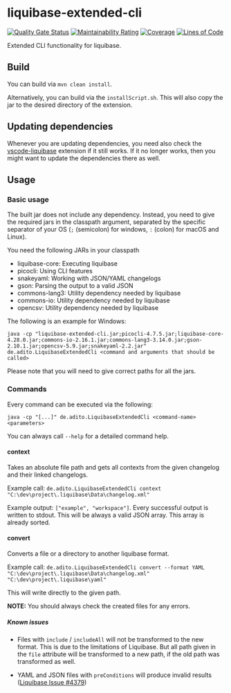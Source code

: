 # liquibase-extended-cli

[![Quality Gate Status](https://sonarcloud.io/api/project_badges/measure?project=aditosoftware_liquibase-extended-cli&metric=alert_status)](https://sonarcloud.io/summary/new_code?id=aditosoftware_liquibase-extended-cli)
[![Maintainability Rating](https://sonarcloud.io/api/project_badges/measure?project=aditosoftware_liquibase-extended-cli&metric=sqale_rating)](https://sonarcloud.io/summary/new_code?id=aditosoftware_liquibase-extended-cli)
[![Coverage](https://sonarcloud.io/api/project_badges/measure?project=aditosoftware_liquibase-extended-cli&metric=coverage)](https://sonarcloud.io/summary/new_code?id=aditosoftware_liquibase-extended-cli)
[![Lines of Code](https://sonarcloud.io/api/project_badges/measure?project=aditosoftware_liquibase-extended-cli&metric=ncloc)](https://sonarcloud.io/summary/new_code?id=aditosoftware_liquibase-extended-cli)

Extended CLI functionality for liquibase.

## Build

You can build via `mvn clean install`.

Alternatively, you can build via the `installScript.sh`. This will also copy the jar to the desired directory of the extension.

## Updating dependencies

Whenever you are updating dependencies, you need also check the [vscode-liquibase](https://github.com/aditosoftware/vscode-liquibase)
extension if it still works. If it no longer works, then you might want to update the dependencies there as well.

## Usage

### Basic usage

The built jar does not include any dependency. Instead, you need to give the required jars in the classpath argument, separated by the specific
separator of your OS (`;` (semicolon) for windows, `:` (colon) for macOS and Linux).

You need the following JARs in your classpath

- liquibase-core: Executing liquibase
- picocli: Using CLI features
- snakeyaml: Working with JSON/YAML changelogs
- gson: Parsing the output to a valid JSON
- commons-lang3: Utility dependency needed by liquibase
- commons-io: Utility dependency needed by liquibase
- opencsv: Utility dependency needed by liquibase

The following is an example for Windows:

```shell
java -cp "liquibase-extended-cli.jar;picocli-4.7.5.jar;liquibase-core-4.28.0.jar;commons-io-2.16.1.jar;commons-lang3-3.14.0.jar;gson-2.10.1.jar;opencsv-5.9.jar;snakeyaml-2.2.jar" de.adito.LiquibaseExtendedCli <command and arguments that should be called>
```

Please note that you will need to give correct paths for all the jars.

### Commands

Every command can be executed via the following:

````shell
java -cp "[...]" de.adito.LiquibaseExtendedCli <command-name> <parameters>
````

You can always call `--help` for a detailed command help.

#### context

Takes an absolute file path and gets all contexts from the given changelog and their linked changelogs.

Example call: `de.adito.LiquibaseExtendedCli context "C:\dev\project\.liquibase\Data\changelog.xml"`

Example output: `["example", "workspace"]`. Every successful output is written to stdout.
This will be always a valid JSON array. This array is already sorted.

#### convert

Converts a file or a directory to another liquibase format.

Example call: `de.adito.LiquibaseExtendedCli convert --format YAML "C:\dev\project\.liquibase\Data\changelog.xml" "C:\dev\project\.liquibase\yaml"`

This will write directly to the given path.

**NOTE:** You should always check the created files for any errors.

##### Known issues

* Files with `include` / `includeAll` will not be transformed to the new format. This is due to the limitations of Liquibase. But all path given in
  the `file` attribute will be transformed to a new path, if the old path was transformed as well.

* YAML and JSON files with `preConditions` will produce invalid results ([Liquibase Issue #4379](https://github.com/liquibase/liquibase/issues/4379))

